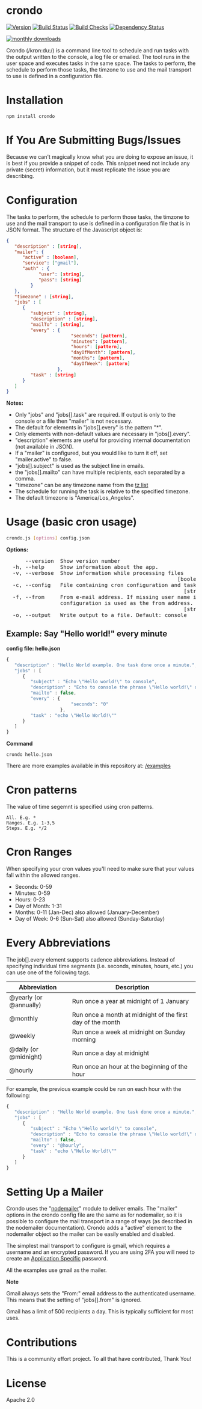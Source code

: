 # crondo

[![Version](https://badgen.net/npm/v/crondo?icon=npm)](https://badgen.net/npm/v/crondo)
[![Build Status](https://badgen.net/github/status/spase-group/crondo-node?icon=github)](https://badgen.net/github/status/spase-group/crondo-node)
[![Build Checks](https://badgen.net/github/checks/spase-group/crondo-node?icon=github)](https://badgen.net/github/checks/spase-group/crondo-node)
[![Dependency Status](https://badgen.net/npm/dependents/crondo)](https://badgen.net/npm/dependents/crondo)
<!--
[![Code Coverage](https://badgen.net/codecov/c/github/spase-group/crondo-node?icon=codecov)](https://badgen.net/codecov/c/github/spase-group/crondo-node)
[![Known Vulnerabilities](https://snyk.io/test/github/spase-group/crondo-node/badge.svg)](https://snyk.io/test/github/spase-group/crondo-node)
[![Minified size](https://badgen.net/bundlephobia/min/crondo)](https://badgen.net/bundlephobia/min/crondo)
[![Minzipped size](https://badgen.net/bundlephobia/minzip/crondo)](https://badgen.net/bundlephobia/minzip/crondo)
-->
[![monthly downloads](https://badgen.net/npm/dm/crondo?icon=npm)](https://badgen.net/npm/dm/crondo)

Crondo (/krɒn:du:/) is a command line tool to schedule and run tasks with the output written to the console, 
a log file or emailed. The tool runs in the user space and executes tasks in the same space. The tasks to perform, 
the schedule to perform those tasks, the timzone to use and the mail transport to use is defined in a configuration file.

# Installation

    npm install crondo

# If You Are Submitting Bugs/Issues

Because we can't magically know what you are doing to expose an issue, it is
best if you provide a snippet of code. This snippet need not include any
private (secret) information, but it must replicate the issue you are describing. 

# Configuration 

The tasks to perform, the schedule to perform those tasks, the timzone to use and the mail transport to use 
is defined in a configuration file that is in JSON format. The structure of the Javascript object is:
```json
{
   "description" : [string],
   "mailer": {
      "active" : [boolean],
      "service": ["gmail"],
      "auth" : {
            "user": [string],
            "pass": [string]
         }
   },
   "timezone" : [string],
   "jobs" : [
      {
         "subject" : [string],
         "description" : [string],
         "mailTo" : [string],
         "every" : {
                        "seconds": [pattern],
                        "minutes": [pattern],
                        "hours": [pattern],
                        "dayOfMonth": [pattern],
                        "months": [pattern],
                        "dayOfWeek": [pattern]
                   },
         "task" : [string]
      }
   ]
}
```

**Notes:**

  + Only "jobs" and "jobs[].task" are required. If output is only to the console or a file then "mailer" is not necessary.
  + The default for elements in "jobs[].every" is the pattern "*".
  + Only elements with non-default values are necessary in "jobs[].every".
  + "description" elements are useful for providing internal documentation (not available in JSON).
  + If a "mailer" is configured, but you would like to turn it off, set "mailer.active" to false.
  + "jobs[].subject" is used as the subject line in emails.
  + the "jobs[].mailto" can have multiple recipients, each separated by a comma.
  + "timezone" can be any timezone name from the [tz list](https://en.wikipedia.org/wiki/List_of_tz_database_time_zones)
  + The schedule for running the task is relative to the specified timezone. 
  + The default timezone is "America/Los_Angeles".


# Usage (basic cron usage)

```bash
crondo.js [options] config.json
```

**Options:**
<pre>
      --version  Show version number                                   [boolean]
  -h, --help     Show information about the app.                       [boolean]
  -v, --verbose  Show information while processing files
                                                      [boolean] [default: false]
  -c, --config   File containing cron configuration and task specifications.
                                                        [string] [default: null]
  -f, --from     From e-mail address. If missing user name in mailer
                 configuration is used as the from address.
                                                        [string] [default: null]
  -o, --output   Write output to a file. Default: console
</pre>

## Example: Say "Hello world!" every minute

**config file: hello.json**

```javascript
{
   "description" : "Hello World example. One task done once a minute.",
   "jobs" : [
      {
         "subject" : "Echo \"Hello world!\" to console",
         "description" : "Echo to console the phrase \"Hello world!\" once a minute.",
         "mailto" : false,
         "every" : {
                        "seconds": "0"
                    },
         "task" : "echo \"Hello World!\""
      }
   ]
}
```

**Command**
```
crondo hello.json
```

There are more examples available in this repository at: [/examples](https://github.com/spase-group/crondo-node/tree/master/examples)

# Cron patterns
The value of time segemnt is specified using cron patterns. 

    All. E.g. *
    Ranges. E.g. 1-3,5
    Steps. E.g. */2

# Cron Ranges

When specifying your cron values you'll need to make sure that your values fall
within the allowed ranges. 

- Seconds: 0-59
- Minutes: 0-59
- Hours: 0-23
- Day of Month: 1-31
- Months: 0-11 (Jan-Dec) also allowed (January-December)
- Day of Week: 0-6 (Sun-Sat) also allowed (Sunday-Saturday)

# Every Abbreviations

The job[].every element supports cadence abbreviations. Instead of specifying individual time segments (i.e. seconds, minutes, hours, etc.)
you can use one of the following tags.

| Abbreviation           | Description                                                |
|------------------------|------------------------------------------------------------|
| @yearly (or @annually) |	Run once a year at midnight of 1 January                   |
| @monthly               | Run once a month at midnight of the first day of the month |
| @weekly                | Run once a week at midnight on Sunday morning              |
| @daily (or @midnight)	 | Run once a day at midnight                                 |
| @hourly                | Run once an hour at the beginning of the hour              |

For example, the previous example could be run on each hour with the following:

```javascript
{
   "description" : "Hello World example. One task done once a minute.",
   "jobs" : [
      {
         "subject" : "Echo \"Hello world!\" to console",
         "description" : "Echo to console the phrase \"Hello world!\" once a minute.",
         "mailto" : false,
         "every" : "@hourly",
         "task" : "echo \"Hello World!\""
      }
   ]
}
```

# Setting Up a Mailer

Crondo uses the "[nodemailer](https://nodemailer.com/)" module to deliver emails. The "mailer" options in 
the crondo config file are the same as for nodemailer, so it is possible to configure the mail transport in 
a range of ways (as described in the nodemailer documentation). Crondo adds a "active" element to the nodemailer
object so the mailer can be easily enabled and disabled.

The simplest mail transport to configure is gmail, which requires a username and an encrypted password. 
If you are using 2FA you will need to create an [Application Specific](https://security.google.com/settings/security/apppasswords) password.

All the examples use gmail as the mailer.

**Note**

Gmail always sets the "From:" email address to the authenticated username.
This means that the setting of "jobs[].from" is ignored.

Gmail has a limit of 500 recipients a day. This is typically sufficient for most uses. 

# Contributions

This is a community effort project. To all that have contributed, Thank You!

# License

Apache 2.0